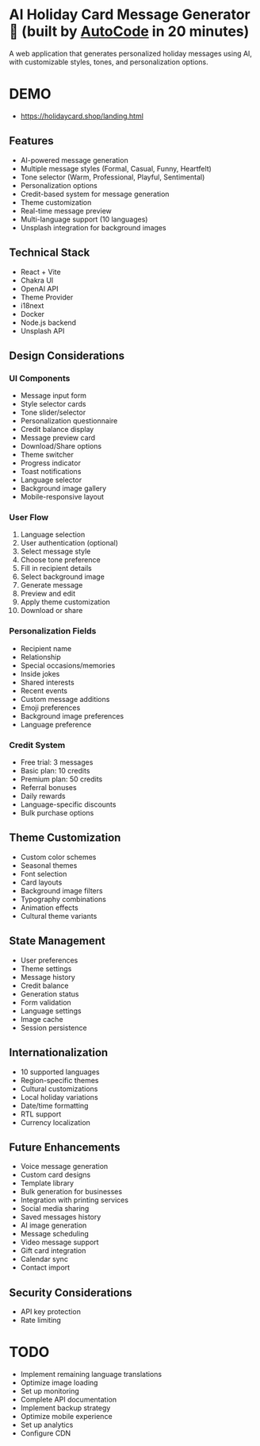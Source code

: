 # AI Holiday Card Message Generator 🎄 (built by [AutoCode](https://autocode.work) in 20 minutes)

A web application that generates personalized holiday messages using AI, with customizable styles,
tones, and personalization options.

# DEMO

-   https://holidaycard.shop/landing.html

## Features

-   AI-powered message generation
-   Multiple message styles (Formal, Casual, Funny, Heartfelt)
-   Tone selector (Warm, Professional, Playful, Sentimental)
-   Personalization options
-   Credit-based system for message generation
-   Theme customization
-   Real-time message preview
-   Multi-language support (10 languages)
-   Unsplash integration for background images

## Technical Stack

-   React + Vite
-   Chakra UI
-   OpenAI API
-   Theme Provider
-   i18next
-   Docker
-   Node.js backend
-   Unsplash API

## Design Considerations

### UI Components

-   Message input form
-   Style selector cards
-   Tone slider/selector
-   Personalization questionnaire
-   Credit balance display
-   Message preview card
-   Download/Share options
-   Theme switcher
-   Progress indicator
-   Toast notifications
-   Language selector
-   Background image gallery
-   Mobile-responsive layout

### User Flow

1. Language selection
2. User authentication (optional)
3. Select message style
4. Choose tone preference
5. Fill in recipient details
6. Select background image
7. Generate message
8. Preview and edit
9. Apply theme customization
10. Download or share

### Personalization Fields

-   Recipient name
-   Relationship
-   Special occasions/memories
-   Inside jokes
-   Shared interests
-   Recent events
-   Custom message additions
-   Emoji preferences
-   Background image preferences
-   Language preference

### Credit System

-   Free trial: 3 messages
-   Basic plan: 10 credits
-   Premium plan: 50 credits
-   Referral bonuses
-   Daily rewards
-   Language-specific discounts
-   Bulk purchase options

## Theme Customization

-   Custom color schemes
-   Seasonal themes
-   Font selection
-   Card layouts
-   Background image filters
-   Typography combinations
-   Animation effects
-   Cultural theme variants

## State Management

-   User preferences
-   Theme settings
-   Message history
-   Credit balance
-   Generation status
-   Form validation
-   Language settings
-   Image cache
-   Session persistence

## Internationalization

-   10 supported languages
-   Region-specific themes
-   Cultural customizations
-   Local holiday variations
-   Date/time formatting
-   RTL support
-   Currency localization

## Future Enhancements

-   Voice message generation
-   Custom card designs
-   Template library
-   Bulk generation for businesses
-   Integration with printing services
-   Social media sharing
-   Saved messages history
-   AI image generation
-   Message scheduling
-   Video message support
-   Gift card integration
-   Calendar sync
-   Contact import

## Security Considerations

-   API key protection
-   Rate limiting

# TODO

-   Implement remaining language translations
-   Optimize image loading
-   Set up monitoring
-   Complete API documentation
-   Implement backup strategy
-   Optimize mobile experience
-   Set up analytics
-   Configure CDN
